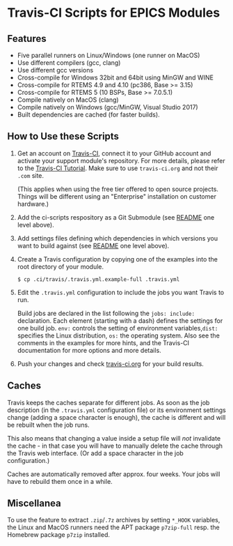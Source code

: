 # Travis-CI Scripts for EPICS Modules

## Features

 - Five parallel runners on Linux/Windows (one runner on MacOS)
 - Use different compilers (gcc, clang)
 - Use different gcc versions
 - Cross-compile for Windows 32bit and 64bit using MinGW and WINE
 - Cross-compile for RTEMS 4.9 and 4.10 (pc386, Base >= 3.15)
 - Cross-compile for RTEMS 5 (10 BSPs, Base >= 7.0.5.1)
 - Compile natively on MacOS (clang)
 - Compile natively on Windows (gcc/MinGW, Visual Studio 2017)
 - Built dependencies are cached (for faster builds).

## How to Use these Scripts

 1. Get an account on [Travis-CI](https://travis-ci.org/), connect
    it to your GitHub account and activate your support module's
    repository. For more details, please refer to the
    [Travis-CI Tutorial](https://docs.travis-ci.com/user/tutorial/).
    Make sure to use `travis-ci.org` and not their `.com` site.
    
    (This applies when using the free tier offered to open source
    projects. Things will be different using an "Enterprise"
    installation on customer hardware.)

 2. Add the ci-scripts respository as a Git Submodule
    (see [README](../README.md) one level above).

 3. Add settings files defining which dependencies in which versions
    you want to build against
    (see [README](../README.md) one level above).

 4. Create a Travis configuration by copying one of the examples into
    the root directory of your module.
    ```
    $ cp .ci/travis/.travis.yml.example-full .travis.yml
    ```
	
 5. Edit the `.travis.yml` configuration to include the jobs you want
    Travis to run.

    Build jobs are declared in the list following the `jobs: include:`
    declaration. Each element (starting with a dash) defines the
    settings for one build job. `env:` controls the setting of environment
    variables,`dist:` specifies the Linux distribution,
    `os:` the operating system.
    Also see the comments in the examples for more hints, and the Travis-CI
    documentation for more options and more details.
	
 6. Push your changes and check
    [travis-ci.org](https://travis-ci.org/) for your build results.

## Caches

Travis keeps the caches separate for different jobs. As soon as the job
description (in the `.travis.yml` configuration file) or its environment
settings change (adding a space character is enough), the cache is different
and will be rebuilt when the job runs.

This also means that changing a value inside a setup file will _not_
invalidate the cache - in that case you will have to manually delete the cache
through the Travis web interface. (Or add a space character in the job
configuration.)

Caches are automatically removed after approx. four weeks.
Your jobs will have to rebuild them once in a while.

## Miscellanea

To use the feature to extract `.zip`/`.7z` archives by setting
`*_HOOK` variables, the Linux and MacOS runners need the APT package
`p7zip-full` resp. the Homebrew package `p7zip` installed.
